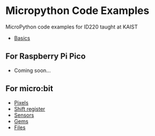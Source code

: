 # Micropython Code Examples

MicroPython code examples for ID220 taught at KAIST

- [Basics](basics.md)

## For Raspberry Pi Pico

- Coming soon...

## For micro:bit

- [Pixels](microbit/pixels.md)
- [Shift register](microbit/shift-register.md)
- [Sensors](microbit/sensors.md)
- [Gems](microbit/gems.md)
- [Files](microbit/files.md)
